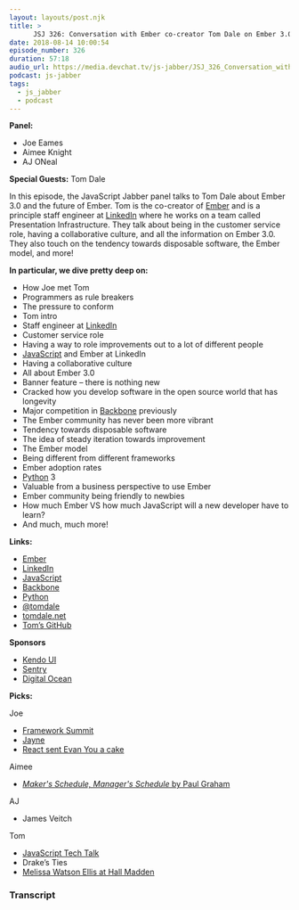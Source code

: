 ```yaml
---
layout: layouts/post.njk
title: >
      JSJ 326: Conversation with Ember co-creator Tom Dale on Ember 3.0 and the future of Ember
date: 2018-08-14 10:00:54
episode_number: 326
duration: 57:18
audio_url: https://media.devchat.tv/js-jabber/JSJ_326_Conversation_with_Ember_co-creator_Tom_Dale_on_Ember_3.0_and_the_future_of_Ember.mp3
podcast: js-jabber
tags: 
  - js_jabber
  - podcast
---
```


 **Panel:**

- Joe Eames
- Aimee Knight
- AJ ONeal

**Special Guests:** Tom Dale

In this episode, the JavaScript Jabber panel talks to Tom Dale about Ember 3.0 and the future of Ember. Tom is the co-creator of [Ember](https://www.emberjs.com/) and is a principle staff engineer at [LinkedIn](https://www.linkedin.com/) where he works on a team called Presentation Infrastructure. They talk about being in the customer service role, having a collaborative culture, and all the information on Ember 3.0. They also touch on the tendency towards disposable software, the Ember model, and more!

**In particular, we dive pretty deep on:**

- How Joe met Tom
- Programmers as rule breakers
- The pressure to conform
- Tom intro 
- Staff engineer at [LinkedIn](https://www.linkedin.com/)
- Customer service role
- Having a way to role improvements out to a lot of different people
- [JavaScript](https://www.javascript.com/) and Ember at LinkedIn
- Having a collaborative culture
- All about Ember 3.0
- Banner feature – there is nothing new
- Cracked how you develop software in the open source world that has longevity
- Major competition in [Backbone](http://backbonejs.org/) previously
- The Ember community has never been more vibrant
- Tendency towards disposable software
- The idea of steady iteration towards improvement 
- The Ember model
- Being different from different frameworks
- Ember adoption rates
- [Python](https://www.python.org/) 3
- Valuable from a business perspective to use Ember
- Ember community being friendly to newbies
- How much Ember VS how much JavaScript will a new developer have to learn?
- And much, much more! 

**Links:**

- [Ember](https://www.emberjs.com/)
- [LinkedIn](https://www.linkedin.com/)
- [JavaScript](https://www.javascript.com/)
- [Backbone](http://backbonejs.org/)
- [Python](https://www.python.org/)
- [@tomdale](https://twitter.com/tomdale?ref_src=twsrc%255Egoogle%257Ctwcamp%255Eserp%257Ctwgr%255Eauthor)
- [tomdale.net](https://tomdale.net/)
- [Tom’s GitHub](https://github.com/tomdale)

**Sponsors**

- [Kendo UI](https://www.telerik.com/kendo-ui?utm_medium=social-paid&utm_source=devchattv&utm_campaign=kendo-ui-awareness-jsjabber)
- [Sentry](https://sentry.io/welcome/)
- [Digital Ocean](https://www.digitalocean.com/)

**Picks:**

Joe

- [Framework Summit](https://www.frameworksummit.com/)
- [Jayne](https://www.youtube.com/channel/UCMoNOUJPZTjA1w3ttT819SA)
- [React sent Evan You a cake](https://twitter.com/youyuxi/status/1009570018202439680?lang=en)

Aimee

- [_Maker's Schedule, Manager's Schedule_ by Paul Graham](http://www.paulgraham.com/makersschedule.html)

AJ

- James Veitch

Tom

- [JavaScript Tech Talk](https://www.meetup.com/LinkedIn-NYC-Tech-Talks/events/251270378/)
- Drake’s Ties
- [Melissa Watson Ellis at Hall Madden](https://hallmadden.com/nyc/)


### Transcript


